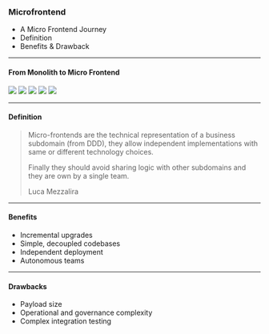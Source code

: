 ### Microfrontend

- A Micro Frontend Journey <!-- .element: class="fragment fade-in" -->
- Definition <!-- .element: class="fragment fade-in" -->
- Benefits & Drawback <!-- .element: class="fragment fade-in" -->

---

#### From Monolith to Micro Frontend

<div class="r-stack">
  <img class="fragment fade-out" data-fragment-index="0" src="dist/images/evolution-base.png" >
  <img class="fragment current-visible" data-fragment-index="0" src="dist/images/evolution-monolith.png" >
  <img class="fragment current-visible" data-fragment-index="1" src="dist/images/evolution-three-tier.png" >
  <img class="fragment current-visible" data-fragment-index="2" src="dist/images/evolution-microservices.png" >
  <img class="fragment current-visible" data-fragment-index="3" src="dist/images/evolution-microfrontend.png" >  
</div>

---

#### Definition

> Micro-frontends are the technical representation of a business subdomain (from DDD), they allow independent implementations with same or different technology choices.
>
> Finally they should avoid sharing logic with other subdomains and they are own by a single team.
>
> Luca Mezzalira

---

#### Benefits

- Incremental upgrades <!-- .element: class="fragment fade-in" -->
- Simple, decoupled codebases <!-- .element: class="fragment fade-in" -->
- Independent deployment <!-- .element: class="fragment fade-in" -->
- Autonomous teams <!-- .element: class="fragment fade-in" -->

---

#### Drawbacks

- Payload size <!-- .element: class="fragment fade-in" -->
- Operational and governance complexity <!-- .element: class="fragment fade-in" -->
- Complex integration testing <!-- .element: class="fragment fade-in" -->
